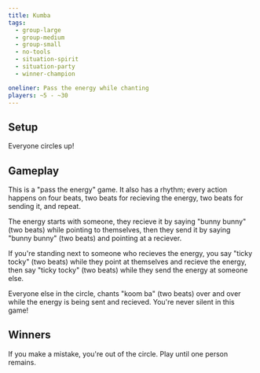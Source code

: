 ```yaml
---
title: Kumba
tags:
  - group-large
  - group-medium
  - group-small
  - no-tools
  - situation-spirit
  - situation-party
  - winner-champion

oneliner: Pass the energy while chanting
players: ~5 - ~30
---
```

## Setup
Everyone circles up!

## Gameplay
This is a "pass the energy" game. It also has a rhythm; every action happens on four beats, two beats for recieving the energy, two beats for sending it, and repeat.

The energy starts with someone, they recieve it by saying "bunny bunny" (two beats) while pointing to themselves, then they send it by saying "bunny bunny" (two beats) and pointing at a reciever.

If you're standing next to someone who recieves the energy, you say "ticky tocky" (two beats) while they point at themselves and recieve the energy, then say "ticky tocky" (two beats) while they send the energy at someone else.

Everyone else in the circle, chants "koom ba" (two beats) over and over while the energy is being sent and recieved. You're never silent in this game!

## Winners
If you make a mistake, you're out of the circle. Play until one person remains.
